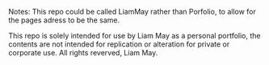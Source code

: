 Notes:
This repo could be called LiamMay rather than Porfolio, to allow for the pages adress to be the same.

This repo is solely intended for use by Liam May as a personal portfolio, the contents are not intended for replication or alteration for private or corporate use. All rights reverved, Liam May. 
